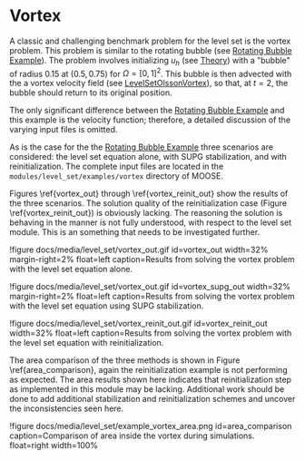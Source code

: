 # Vortex
A classic and challenging benchmark problem for the level set is the vortex problem. This problem is similar to the
rotating bubble (see [Rotating Bubble Example](level_set/example_rotate.md)). The problem involves initializing $u_h$ (see [Theory](level_set/theory.md)) with a "bubble" of
radius 0.15 at $(0.5, 0.75)$ for $\Omega = [0,1]^2$.  This bubble is
then advected with the a vortex velocity field (see [LevelSetOlssonVortex](level_set/LevelSetOlssonVortex.md)), so that,
at $t=2$, the bubble should return to its original position.

The only significant difference between the [Rotating Bubble Example](level_set/example_rotate.md) and this example
is the velocity function; therefore, a detailed discussion of the varying input files is omitted.

As is the case for the the [Rotating Bubble Example](level_set/example_rotate.md) three scenarios are considered: the
level set equation alone, with SUPG stabilization, and with reinitialization. The complete input files are located
in the `modules/level_set/examples/vortex` directory of MOOSE.

Figures \ref{vortex_out} through \ref{vortex_reinit_out} show the results of the three scenarios. The solution quality
of the reinitialization case (Figure \ref{vortex_reinit_out}) is obviously lacking. The reasoning the solution is
behaving in the manner is not fully understood, with respect to the level set module. This is an something that needs
to be investigated further.

!figure docs/media/level_set/vortex_out.gif id=vortex_out width=32% margin-right=2% float=left caption=Results from solving the vortex problem with the level set equation alone.

!figure docs/media/level_set/vortex_out.gif id=vortex_supg_out width=32% margin-right=2% float=left caption=Results from solving the vortex problem with the level set equation using SUPG stabilization.

!figure docs/media/level_set/vortex_reinit_out.gif id=vortex_reinit_out width=32% float=left caption=Results from solving the vortex problem with the level set equation with reinitialization.

The area comparison of the three methods is shown in Figure \ref{area_comparison}, again the reinitialization example
is not performing as expected. The area results shown here indicates that reinitialization step as implemented in
this module may be lacking. Additional work should be done to add additional stabilization and reinitialization schemes
and uncover the inconsistencies seen here.

!figure docs/media/level_set/example_vortex_area.png id=area_comparison caption=Comparison of area inside the vortex during simulations. float=right width=100%
